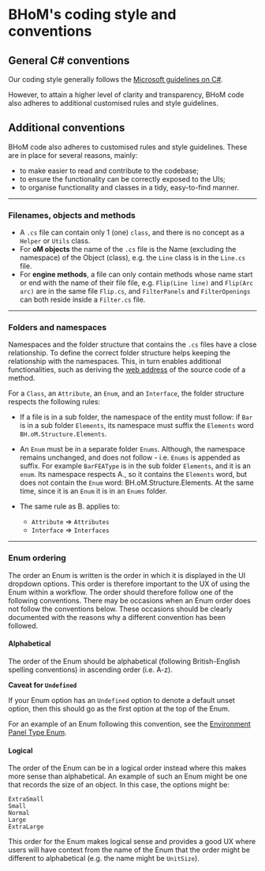 # BHoM's coding style and conventions

## General C# conventions

Our coding style generally follows the [Microsoft guidelines on C#](https://docs.microsoft.com/en-us/dotnet/csharp/tour-of-csharp/).

However, to attain a higher level of clarity and transparency, BHoM code also adheres to additional customised rules and style guidelines.

## Additional conventions

BHoM code also adheres to customised rules and style guidelines. These are in place for several reasons, mainly:

- to make easier to read and contribute to the codebase;
- to ensure the functionality can be correctly exposed to the UIs;
- to organise functionality and classes in a tidy, easy-to-find manner.

---
### Filenames, objects and methods
- A `.cs` file can contain only 1 (one) `class`, and there is no concept as a `Helper` or `Utils` class.
- For **oM objects** the name of the `.cs` file is the Name (excluding the namespace) of the Object (class), e.g. the `Line` class is in the `Line.cs` file.
- For **engine methods**, a file can only contain methods whose name start or end with the name of their file file, e.g. `Flip(Line line)` and `Flip(Arc arc)` are in the same file `Flip.cs`, and `FilterPanels` and `FilterOpenings` can both reside inside a `Filter.cs` file.

---
### Folders and namespaces

Namespaces and the folder structure that contains the `.cs` files have a close relationship. To define the correct folder structure helps keeping the relationship with the namespaces. This, in turn enables additional functionalities, such as deriving the [web address]() of the source code of a method.

For a `Class`, an `Attribute`, an `Enum`, and an `Interface`, the folder structure respects the following rules:

- If a file is in a sub folder, the namespace of the entity must follow: if `Bar` is in a sub folder `Elements`, its namespace must suffix the `Elements` word `BH.oM.Structure.Elements`.

- An `Enum` must be in a separate folder `Enums`. Although, the namespace remains unchanged, and does not follow - i.e. `Enums` is appended as suffix. For example `BarFEAType` is in the sub folder `Elements`, and it is an `enum`. Its namespace respects A., so it contains the `Elements` word, but does not contain the `Enum` word: BH.oM.Structure.Elements. At the same time, since it is an `Enum` it is in an `Enums` folder.

- The same rule as B. applies to:
  - `Attribute` => `Attributes`
  - `Interface` => `Interfaces`

---
### Enum ordering

The order an Enum is written is the order in which it is displayed in the UI dropdown options. This order is therefore important to the UX of using the Enum within a workflow. The order should therefore follow one of the following conventions. There may be occasions when an Enum order does not follow the conventions below. These occasions should be clearly documented with the reasons why a different convention has been followed.

#### Alphabetical

The order of the Enum should be alphabetical (following British-English spelling conventions) in ascending order (i.e. A-z).

**Caveat for `Undefined`**

If your Enum option has an `Undefined` option to denote a default unset option, then this should go as the first option at the top of the Enum.

For an example of an Enum following this convention, see the [Environment Panel Type Enum](https://github.com/BHoM/BHoM/blob/master/Environment_oM/Elements/Enums/PanelType.cs).

#### Logical

The order of the Enum can be in a logical order instead where this makes more sense than alphabetical. An example of such an Enum might be one that records the size of an object. In this case, the options might be:

```
ExtraSmall
Small
Normal
Large
ExtraLarge
```

This order for the Enum makes logical sense and provides a good UX where users will have context from the name of the Enum that the order might be different to alphabetical (e.g. the name might be `UnitSize`).
